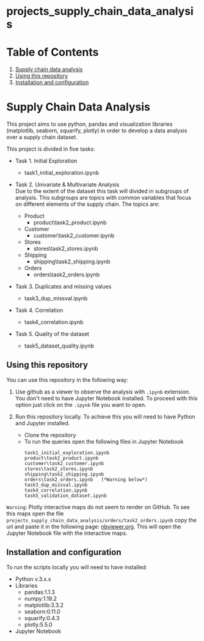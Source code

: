 # projects_supply_chain_data_analysis

# Table of Contents
1. [Supply chain data analysis](#supply-chain-data-analysis)
2. [Using this repository](#using-this-repository)
3. [Installation and configuration](#installation-and-configuration)



# Supply Chain Data Analysis

This project aims to use python, pandas and visualization libraries (matplotlib, seaborn, squarify, plotly) in order to 
develop a data analysis over a supply chain dataset. 

This project is divided in five tasks:

- Task 1. Initial Exploration
  * task1_initial_exploration.ipynb

- Task 2. Univariate & Multivariate Analysis  
    Due to the extent of the dataset this task will divided in subgroups of analysis. This subgroups are topics
    with common variables that focus on different elements of the supply chain. The topics are:  
     * Product  
       * product\task2_product.ipynb  
     * Customer  
       * customer\task2_customer.ipynb  
     * Stores  
       * stores\task2_stores.ipynb  
     * Shipping  
       * shipping\task2_shipping.ipynb  
     * Orders  
       * orders\task2_orders.ipynb  


- Task 3. Duplicates and missing values 
    * task3_dup_missval.ipynb

- Task 4. Correlation
    * task4_correlation.ipynb

- Task 5. Quality of the dataset
    * task5_dataset_quality.ipynb



## Using this repository

You can use this repository in the following way:  

1. Use github as a viewer to observe the analysis with ```.ipynb``` extension. You don't need to have Jupyter Notebook 
installed. To proceed with this option just click on the ```.ipynb``` file you want to open. 

2. Run this repository locally. To achieve this you will need to have Python and Jupyter installed.
    * Clone the repository
    * To run the queries open the following files in Jupyter Notebook
      ```
      task1_initial_exploration.ipynb
      product\task2_product.ipynb
      customer\task2_customer.ipynb
      stores\task2_stores.ipynb
      shipping\task2_shipping.ipynb
      orders\task2_orders.ipynb   (*Warning below*)
      task3_dup_missval.ipynb
      task4_correlation.ipynb
      task5_validation_dataset.ipynb
      ```

```Warning```: Plotly interactive maps do not seem to render on GitHub. To see this maps
open the file ```projects_supply_chain_data_analysis/orders/task2_orders.ipynb``` copy the url and 
paste it in the following page: [nbviewer.org](nbviewer.org). This will open the Jupyter Notebook 
file with the interactive maps. 


## Installation and configuration
To run the scripts locally you will need to have installed:

* Python v.3.x.x
* Libraries
    * pandas:1.1.3
    * numpy:1.19.2
    * matplotlib:3.3.2
    * seaborn:0.11.0
    * squarify:0.4.3
    * plotly:5.5.0
* Jupyter Notebook
